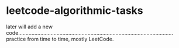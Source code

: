 # leetcode-algorithmic-tasks

later will add a new code.........................................................................................................
practice from time to time,
mostly LeetCode.


